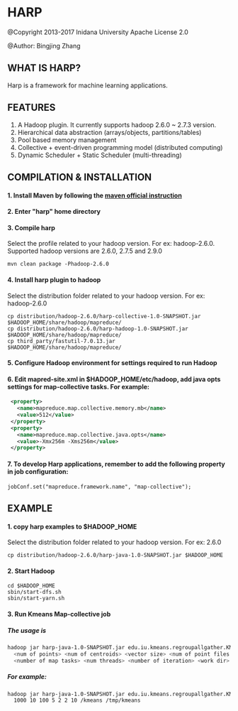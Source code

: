# HARP

@Copyright 2013-2017 Inidana University
Apache License 2.0

@Author: Bingjing Zhang

## WHAT IS HARP?
Harp is a framework for machine learning applications.

## FEATURES
1. A Hadoop plugin. It currently supports hadoop 2.6.0 ~ 2.7.3 version.
2. Hierarchical data abstraction (arrays/objects, partitions/tables)
3. Pool based memory management
4. Collective + event-driven programming model (distributed computing)
5. Dynamic Scheduler + Static Scheduler (multi-threading)

## COMPILATION & INSTALLATION

#### 1. Install Maven by following the [maven official instruction](http://maven.apache.org/install.html)
#### 2. Enter "harp" home directory
#### 3. Compile harp
Select the profile related to your hadoop version. For ex: hadoop-2.6.0. Supported hadoop versions are 2.6.0, 2.7.5
and 2.9.0

    mvn clean package -Phadoop-2.6.0

#### 4. Install harp plugin to hadoop

Select the distribution folder related to your hadoop version. For ex: hadoop-2.6.0

    cp distribution/hadoop-2.6.0/harp-collective-1.0-SNAPSHOT.jar $HADOOP_HOME/share/hadoop/mapreduce/
    cp distribution/hadoop-2.6.0/harp-hadoop-1.0-SNAPSHOT.jar $HADOOP_HOME/share/hadoop/mapreduce/
    cp third_party/fastutil-7.0.13.jar $HADOOP_HOME/share/hadoop/mapreduce/

#### 5. Configure Hadoop environment for settings required to run Hadoop

#### 6. Edit mapred-site.xml in $HADOOP_HOME/etc/hadoop, add java opts settings for map-collective tasks. For example:
  ```xml
   <property>
     <name>mapreduce.map.collective.memory.mb</name>
     <value>512</value>
   </property>
   <property>
     <name>mapreduce.map.collective.java.opts</name>
     <value>-Xmx256m -Xms256m</value>
   </property>
   ```

#### 7. To develop Harp applications, remember to add the following property in job configuration:
    jobConf.set("mapreduce.framework.name", "map-collective");

## EXAMPLE

#### 1. copy harp examples to $HADOOP_HOME

Select the distribution folder related to your hadoop version. For ex: 2.6.0

    cp distribution/hadoop-2.6.0/harp-java-1.0-SNAPSHOT.jar $HADOOP_HOME

#### 2. Start Hadoop
    cd $HADOOP_HOME
    sbin/start-dfs.sh
    sbin/start-yarn.sh

#### 3. Run Kmeans Map-collective job
##### The usage is
```bash
hadoop jar harp-java-1.0-SNAPSHOT.jar edu.iu.kmeans.regroupallgather.KMeansLauncher
  <num of points> <num of centroids> <vector size> <num of point files per worker>
  <number of map tasks> <num threads> <number of iteration> <work dir> <local points dir>
```
##### For example:
```bash
hadoop jar harp-java-1.0-SNAPSHOT.jar edu.iu.kmeans.regroupallgather.KMeansLauncher
  1000 10 100 5 2 2 10 /kmeans /tmp/kmeans
```
